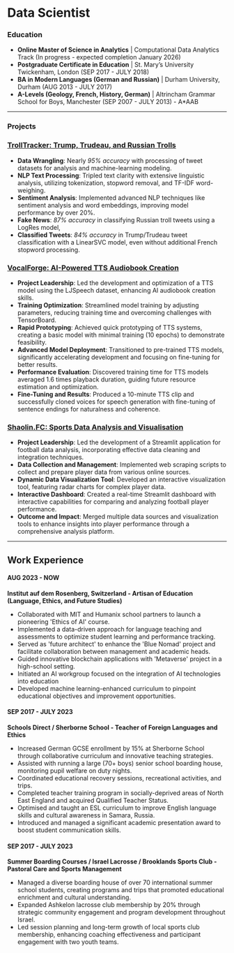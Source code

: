 # Data Scientist

### Education

- **Online Master of Science in Analytics** | Computational Data Analytics Track (In progress - expected completion January 2026)
- **Postgraduate Certificate in Education** | St. Mary’s University Twickenham, London (SEP 2017 - JULY 2018)
- **BA in Modern Languages (German and Russian)** | Durham University, Durham (AUG 2013 - JULY 2017)
- **A-Levels (Geology, French, History, German)** | Altrincham Grammar School for Boys, Manchester (SEP 2007 - JULY 2013) - A*AAB
---
### Projects

### [TrollTracker: Trump, Trudeau, and Russian Trolls](https://github.com/brutucas/Trump_Trudeau_Troll_Tweets.git)
- **Data Wrangling**: Nearly *95% accuracy* with processing of tweet datasets for analysis and machine-learning modeling.
- **NLP Text Processing**: Tripled text clarity with extensive linguistic analysis, utilizing tokenization, stopword removal, and TF-IDF word-weighing.
- **Sentiment Analysis**: Implemented advanced NLP techniques like sentiment analysis and word embeddings, improving model performance by over 20%.
- **Fake News**: *87% accuracy* in classifying Russian troll tweets using a LogRes model,
- **Classified Tweets**: *84% accuracy* in Trump/Trudeau tweet classification with a LinearSVC model, even without additional French stopword processing.

### [VocalForge: AI-Powered TTS Audiobook Creation](https://github.com/brutucas/AI_TTS_Audiobook.git)
- **Project Leadership**: Led the development and optimization of a TTS model using the LJSpeech dataset, enhancing AI audiobook creation skills.
- **Training Optimization**: Streamlined model training by adjusting parameters, reducing training time and overcoming challenges with TensorBoard.
- **Rapid Prototyping**: Achieved quick prototyping of TTS systems, creating a basic model with minimal training (10 epochs) to demonstrate feasibility.
- **Advanced Model Deployment**: Transitioned to pre-trained TTS models, significantly accelerating development and focusing on fine-tuning for better results.
- **Performance Evaluation**: Discovered training time for TTS models averaged 1.6 times playback duration, guiding future resource estimation and optimization.
- **Fine-Tuning and Results**: Produced a 10-minute TTS clip and successfully cloned voices for speech generation with fine-tuning of sentence endings for naturalness and coherence.

### [Shaolin.FC: Sports Data Analysis and Visualisation](https://github.com/brutucas/Football-Player-Analysis.git)
- **Project Leadership**: Led the development of a Streamlit application for football data analysis, incorporating effective data cleaning and integration techniques.
- **Data Collection and Management**: Implemented web scraping scripts to collect and prepare player data from various online sources.
- **Dynamic Data Visualization Tool**: Developed an interactive visualization tool, featuring radar charts for complex player data.
- **Interactive Dashboard**: Created a real-time Streamlit dashboard with interactive capabilities for comparing and analyzing football player performance.
- **Outcome and Impact**: Merged multiple data sources and visualization tools to enhance insights into player performance through a comprehensive analysis platform.
***
## Work Experience

#### AUG 2023 - NOW
**Institut auf dem Rosenberg, Switzerland - Artisan of Education (Language, Ethics, and Future Studies)**
- Collaborated with MIT and Humanix school partners to launch a pioneering 'Ethics of AI' course.
- Implemented a data-driven approach for language teaching and assessments to optimize student learning and performance tracking.
- Served as 'future architect' to enhance the 'Blue Nomad' project and facilitate collaboration between management and academic heads.
- Guided innovative blockchain applications with 'Metaverse' project in a high-school setting.
- Initiated an AI workgroup focused on the integration of AI technologies into education
- Developed machine learning-enhanced curriculum to pinpoint educational objectives and improvement opportunities.

#### SEP 2017 - JULY 2023
**Schools Direct / Sherborne School - Teacher of Foreign Languages and Ethics**
- Increased German GCSE enrollment by 15% at Sherborne School through collaborative curriculum and innovative teaching strategies.
- Assisted with running a large (70+ boys) senior school boarding house, monitoring pupil welfare on duty nights.
- Coordinated educational recovery sessions, recreational activities, and trips.
- Completed teacher training program in socially-deprived areas of North East England and acquired Qualified Teacher Status.
- Optimised and taught an ESL curriculum to improve English language skills and cultural awareness in Samara, Russia. 
- Introduced and managed a significant academic presentation award to boost student communication skills.

#### SEP 2017 - JULY 2023
**Summer Boarding Courses / Israel Lacrosse / Brooklands Sports Club - Pastoral Care and Sports Management**
- Managed a diverse boarding house of over 70 international summer school students, creating programs and trips that promoted educational enrichment and cultural understanding.
- Expanded Ashkelon lacrosse club membership by 20% through strategic community engagement and program development throughout Israel.
- Led session planning and long-term growth of local sports club membership, enhancing coaching effectiveness and participant engagement with two youth teams.
